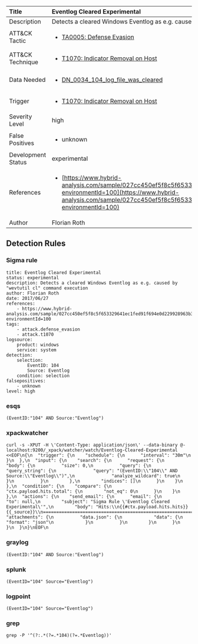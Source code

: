 | Title                | Eventlog Cleared Experimental                                                                                                                                                 |
|:---------------------|:------------------------------------------------------------------------------------------------------------------------------------------------------------|
| Description          | Detects a cleared Windows Eventlog as e.g. caused by "wevtutil cl" command execution                                                                                                                                           |
| ATT&amp;CK Tactic    | <ul><li>[TA0005: Defense Evasion](https://attack.mitre.org/tactics/TA0005)</li></ul>  |
| ATT&amp;CK Technique | <ul><li>[T1070: Indicator Removal on Host](https://attack.mitre.org/techniques/T1070)</li></ul>                             |
| Data Needed          | <ul><li>[DN_0034_104_log_file_was_cleared](../Data_Needed/DN_0034_104_log_file_was_cleared.md)</li></ul>                                                         |
| Trigger              | <ul><li>[T1070: Indicator Removal on Host](../Triggers/T1070.md)</li></ul>  |
| Severity Level       | high                                                                                                                                                 |
| False Positives      | <ul><li>unknown</li></ul>                                                                  |
| Development Status   | experimental                                                                                                                                                |
| References           | <ul><li>[https://www.hybrid-analysis.com/sample/027cc450ef5f8c5f653329641ec1fed91f694e0d229928963b30f6b0d7d3a745?environmentId=100](https://www.hybrid-analysis.com/sample/027cc450ef5f8c5f653329641ec1fed91f694e0d229928963b30f6b0d7d3a745?environmentId=100)</li></ul>                                                          |
| Author               | Florian Roth                                                                                                                                                |


## Detection Rules

### Sigma rule

```
title: Eventlog Cleared Experimental
status: experimental
description: Detects a cleared Windows Eventlog as e.g. caused by "wevtutil cl" command execution  
author: Florian Roth
date: 2017/06/27
references:
    - https://www.hybrid-analysis.com/sample/027cc450ef5f8c5f653329641ec1fed91f694e0d229928963b30f6b0d7d3a745?environmentId=100
tags:
    - attack.defense_evasion
    - attack.t1070
logsource:
    product: windows
    service: system
detection:
    selection:
        EventID: 104
        Source: Eventlog
    condition: selection
falsepositives:
    - unknown
level: high

```




### esqs
    
```
(EventID:"104" AND Source:"Eventlog")
```


### xpackwatcher
    
```
curl -s -XPUT -H \'Content-Type: application/json\' --data-binary @- localhost:9200/_xpack/watcher/watch/Eventlog-Cleared-Experimental <<EOF\n{\n  "trigger": {\n    "schedule": {\n      "interval": "30m"\n    }\n  },\n  "input": {\n    "search": {\n      "request": {\n        "body": {\n          "size": 0,\n          "query": {\n            "query_string": {\n              "query": "(EventID:\\"104\\" AND Source:\\"Eventlog\\")",\n              "analyze_wildcard": true\n            }\n          }\n        },\n        "indices": []\n      }\n    }\n  },\n  "condition": {\n    "compare": {\n      "ctx.payload.hits.total": {\n        "not_eq": 0\n      }\n    }\n  },\n  "actions": {\n    "send_email": {\n      "email": {\n        "to": null,\n        "subject": "Sigma Rule \'Eventlog Cleared Experimental\'",\n        "body": "Hits:\\n{{#ctx.payload.hits.hits}}{{_source}}\\n================================================================================\\n{{/ctx.payload.hits.hits}}",\n        "attachments": {\n          "data.json": {\n            "data": {\n              "format": "json"\n            }\n          }\n        }\n      }\n    }\n  }\n}\nEOF\n
```


### graylog
    
```
(EventID:"104" AND Source:"Eventlog")
```


### splunk
    
```
(EventID="104" Source="Eventlog")
```


### logpoint
    
```
(EventID="104" Source="Eventlog")
```


### grep
    
```
grep -P '^(?:.*(?=.*104)(?=.*Eventlog))'
```


